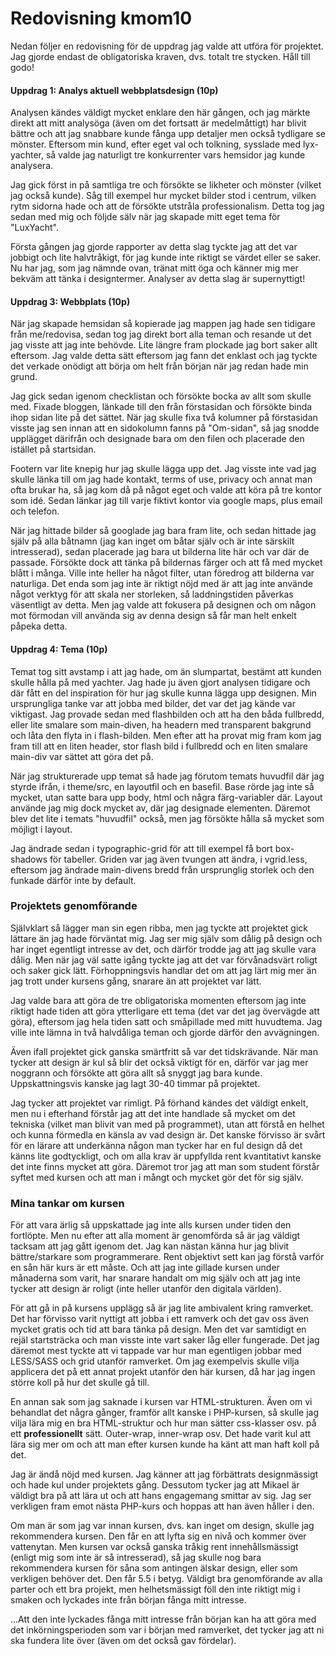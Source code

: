 ---
---
Redovisning kmom10
=========================

Nedan följer en redovisning för de uppdrag jag valde att utföra för projektet. Jag gjorde endast de obligatoriska kraven, dvs. totalt tre stycken. Håll till godo!

#### Uppdrag 1: Analys aktuell webbplatsdesign (10p)
Analysen kändes väldigt mycket enklare den här gången, och jag märkte direkt att mitt analysöga (även om det fortsatt är medelmåttigt) har blivit bättre och att jag snabbare kunde fånga upp detaljer men också tydligare se mönster. Eftersom min kund, efter eget val och tolkning, sysslade med lyx-yachter, så valde jag naturligt tre konkurrenter vars hemsidor jag kunde analysera.

Jag gick först in på samtliga tre och försökte se likheter och mönster (vilket jag också kunde). Såg till exempel hur mycket bilder stod i centrum, vilken rytm sidorna hade och att de försökte utstråla professionalism. Detta tog jag sedan med mig och följde sälv när jag skapade mitt eget tema för "LuxYacht".

Första gången jag gjorde rapporter av detta slag tyckte jag att det var jobbigt och lite halvtråkigt, för jag kunde inte riktigt se värdet eller se saker. Nu har jag, som jag nämnde ovan, tränat mitt öga och känner mig mer bekväm att tänka i designtermer. Analyser av detta slag är supernyttigt!

#### Uppdrag 3: Webbplats (10p)
När jag skapade hemsidan så kopierade jag mappen jag hade sen tidigare från me/redovisa, sedan tog jag direkt bort alla teman och resande ut det jag visste att jag inte behövde. Lite längre fram plockade jag bort saker allt eftersom. Jag valde detta sätt eftersom jag fann det enklast och jag tyckte det verkade onödigt att börja om helt från början när jag redan hade min grund.

Jag gick sedan igenom checklistan och försökte bocka av allt som skulle med. Fixade bloggen, länkade till den från förstasidan och försökte binda ihop sidan lite på det sättet. När jag skulle fixa två kolumner på förstasidan visste jag sen innan att en sidokolumn fanns på "Om-sidan", så jag snodde upplägget därifrån och designade bara om den filen och placerade den istället på startsidan.

Footern var lite knepig hur jag skulle lägga upp det. Jag visste inte vad jag skulle länka till om jag hade kontakt, terms of use, privacy och annat man ofta brukar ha, så jag kom då på något eget och valde att köra på tre kontor som idé. Sedan länkar jag till varje fiktivt kontor via google maps, plus email och telefon.

När jag hittade bilder så googlade jag bara fram lite, och sedan hittade jag själv på alla båtnamn (jag kan inget om båtar själv och är inte särskilt intresserad), sedan placerade jag bara ut bilderna lite här och var där de passade. Försökte dock att tänka på bildernas färger och att få med mycket blått i många. Ville inte heller ha något filter, utan föredrog att bilderna var naturliga. Det enda som jag inte är riktigt nöjd med är att jag inte använde något verktyg för att skala ner storleken, så laddningstiden påverkas väsentligt av detta. Men jag valde att fokusera på designen och om någon mot förmodan vill använda sig av denna design så får man helt enkelt påpeka detta.

#### Uppdrag 4: Tema (10p)
Temat tog sitt avstamp i att jag hade, om än slumpartat, bestämt att kunden skulle hålla på med yachter. Jag hade ju även gjort analysen tidigare och där fått en del inspiration för hur jag skulle kunna lägga upp designen. Min ursprungliga tanke var att jobba med bilder, det var det jag kände var viktigast. Jag provade sedan med flashbilden och att ha den båda fullbredd, eller lite smalare som main-diven, ha headern med transparent bakgrund och låta den flyta in i flash-bilden. Men efter att ha provat mig fram kom jag fram till att en liten header, stor flash bild i fullbredd och en liten smalare main-div var sättet att göra det på.

När jag strukturerade upp temat så hade jag förutom temats huvudfil där jag styrde ifrån, i theme/src, en layoutfil och en basefil. Base rörde jag inte så mycket, utan satte bara upp body, html och några färg-variabler där. Layout använde jag mig dock mycket av, där jag designade elementen. Däremot blev det lite i temats "huvudfil" också, men jag försökte hålla så mycket som möjligt i layout.

Jag ändrade sedan i typographic-grid för att till exempel få bort box-shadows för tabeller. Griden var jag även tvungen att ändra, i vgrid.less, eftersom jag ändrade main-divens bredd från ursprunglig storlek och den funkade därför inte by default.


### Projektets genomförande
Självklart så lägger man sin egen ribba, men jag tyckte att projektet gick lättare än jag hade förväntat mig. Jag ser mig själv som dålig på design och har inget egentligt intresse av det, och därför trodde jag att jag skulle vara dålig. Men när jag väl satte igång tyckte jag att det var förvånadsvärt roligt och saker gick lätt. Förhoppningsvis handlar det om att jag lärt mig mer än jag trott under kursens gång, snarare än att projektet var lätt.

Jag valde bara att göra de tre obligatoriska momenten eftersom jag inte riktigt hade tiden att göra ytterligare ett tema (det var det jag övervägde att göra), eftersom jag hela tiden satt och småpillade med mitt huvudtema. Jag ville inte lämna in två halvdåliga teman och gjorde därför den avvägningen.

Även ifall projektet gick ganska smärtfritt så var det tidskrävande. När man tycker att design är kul så blir det också viktigt för en, därför var jag mer noggrann och försökte att göra allt så snyggt jag bara kunde. Uppskattningsvis kanske jag lagt 30-40 timmar på projektet.

Jag tycker att projektet var rimligt. På förhand kändes det väldigt enkelt, men nu i efterhand förstår jag att det inte handlade så mycket om det tekniska (vilket man blivit van med på programmet), utan att förstå en helhet och kunna förmedla en känsla av vad design är. Det kanske förvisso är svårt för en lärare att underkänna någon man tycker har en ful design då det känns lite godtyckligt, och om alla krav är uppfyllda rent kvantitativt kanske det inte finns mycket att göra. Däremot tror jag att man som student förstår syftet med kursen och att man i mångt och mycket gör det för sig själv.


### Mina tankar om kursen
För att vara ärlig så uppskattade jag inte alls kursen under tiden den fortlöpte. Men nu efter att alla moment är genomförda så är jag väldigt tacksam att jag gått igenom det. Jag kan nästan känna hur jag blivit bättre/starkare som programmerare. Rent objektivt sett kan jag förstå varför en sån här kurs är ett måste. Och att jag inte gillade kursen under månaderna som varit, har snarare handalt om mig själv och att jag inte tycker att design är roligt (inte heller utanför den digitala världen).

För att gå in på kursens upplägg så är jag lite ambivalent kring ramverket. Det har förvisso varit nyttigt att jobba i ett ramverk och det gav oss även mycket gratis och tid att bara tänka på design. Men det var samtidigt en rejäl startsträcka och man visste inte vart saker låg eller fungerade. Det jag däremot mest tyckte att vi tappade var hur man egentligen jobbar med LESS/SASS och grid utanför ramverket. Om jag exempelvis skulle vilja applicera det på ett annat projekt utanför den här kursen, då har jag ingen större koll på hur det skulle gå till.

En annan sak som jag saknade i kursen var HTML-strukturen. Även om vi behandlat det några gånger, framför allt kanske i PHP-kursen, så skulle jag vilja lära mig en bra HTML-struktur och hur man sätter css-klasser osv. på ett **professionellt** sätt. Outer-wrap, inner-wrap osv. Det hade varit kul att lära sig mer om och att man efter kursen kunde ha känt att man haft koll på det.

Jag är ändå nöjd med kursen. Jag känner att jag förbättrats designmässigt och hade kul under projektets gång. Dessutom tycker jag att Mikael är väldigt bra på att lära ut och att hans engagemang smittar av sig. Jag ser verkligen fram emot nästa PHP-kurs och hoppas att han även håller i den.

Om man är som jag var innan kursen, dvs. kan inget om design, skulle jag rekommendera kursen. Den får en att lyfta sig en nivå och kommer över vattenytan. Men kursen var också ganska tråkig rent innehållsmässigt (enligt mig som inte är så intresserad), så jag skulle nog bara rekommendera kursen för såna som antingen älskar design, eller som verkligen behöver det. Den får 5.5 i betyg. Väldigt bra genomförande av alla parter och ett bra projekt, men helhetsmässigt föll den inte riktigt mig i smaken och lyckades inte från början fånga mitt intresse.

...Att den inte lyckades fånga mitt intresse från början kan ha att göra med det inkörningsperioden som var i början med ramverket, det tycker jag att ni ska fundera lite över (även om det också gav fördelar).
